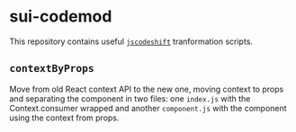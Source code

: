# sui-codemod

This repository contains useful [`jscodeshift`](jscodeshift) tranformation scripts.

## `contextByProps`

Move from old React context API to the new one, moving context to props and separating the component in two files: one `index.js` with the Context.consumer wrapped and another `component.js` with the component using the context from props.

<!-- Links -->
[jscodeshift]: https://github.com/facebook/jscodeshift
